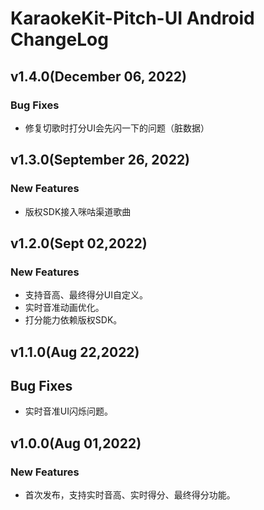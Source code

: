 # KaraokeKit-Pitch-UI Android ChangeLog

## v1.4.0(December 06, 2022)
### Bug Fixes
* 修复切歌时打分UI会先闪一下的问题（脏数据）

## v1.3.0(September 26, 2022)
### New Features
* 版权SDK接入咪咕渠道歌曲

## v1.2.0(Sept 02,2022)
### New Features
* 支持音高、最终得分UI自定义。
* 实时音准动画优化。
* 打分能力依赖版权SDK。

## v1.1.0(Aug 22,2022)
## Bug Fixes
* 实时音准UI闪烁问题。

## v1.0.0(Aug 01,2022)
### New Features
* 首次发布，支持实时音高、实时得分、最终得分功能。


